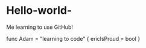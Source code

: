 # Hello-world-
Me learning to use GitHub!  

func Adam = "learning to code" {
    ericIsProud = bool
}
